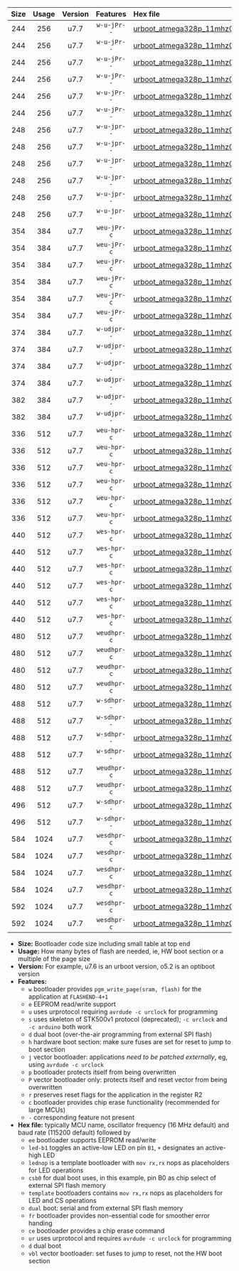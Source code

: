 |Size|Usage|Version|Features|Hex file|
|:-:|:-:|:-:|:-:|:--|
|244|256|u7.7|`w-u-jPr--`|[urboot_atmega328p_11mhz0592_38400bps_led+b1_ur_vbl.hex](https://raw.githubusercontent.com/stefanrueger/urboot.hex/main/mcus/atmega328p/fcpu_11mhz0592/38400_bps/urboot_atmega328p_11mhz0592_38400bps_led+b1_ur_vbl.hex)|
|244|256|u7.7|`w-u-jPr--`|[urboot_atmega328p_11mhz0592_38400bps_led+b5_ur_vbl.hex](https://raw.githubusercontent.com/stefanrueger/urboot.hex/main/mcus/atmega328p/fcpu_11mhz0592/38400_bps/urboot_atmega328p_11mhz0592_38400bps_led+b5_ur_vbl.hex)|
|244|256|u7.7|`w-u-jPr--`|[urboot_atmega328p_11mhz0592_38400bps_led+d5_ur_vbl.hex](https://raw.githubusercontent.com/stefanrueger/urboot.hex/main/mcus/atmega328p/fcpu_11mhz0592/38400_bps/urboot_atmega328p_11mhz0592_38400bps_led+d5_ur_vbl.hex)|
|244|256|u7.7|`w-u-jPr--`|[urboot_atmega328p_11mhz0592_38400bps_led-b1_ur_vbl.hex](https://raw.githubusercontent.com/stefanrueger/urboot.hex/main/mcus/atmega328p/fcpu_11mhz0592/38400_bps/urboot_atmega328p_11mhz0592_38400bps_led-b1_ur_vbl.hex)|
|244|256|u7.7|`w-u-jPr--`|[urboot_atmega328p_11mhz0592_38400bps_led-d5_ur_vbl.hex](https://raw.githubusercontent.com/stefanrueger/urboot.hex/main/mcus/atmega328p/fcpu_11mhz0592/38400_bps/urboot_atmega328p_11mhz0592_38400bps_led-d5_ur_vbl.hex)|
|244|256|u7.7|`w-u-jPr--`|[urboot_atmega328p_11mhz0592_38400bps_lednop_ur_vbl.hex](https://raw.githubusercontent.com/stefanrueger/urboot.hex/main/mcus/atmega328p/fcpu_11mhz0592/38400_bps/urboot_atmega328p_11mhz0592_38400bps_lednop_ur_vbl.hex)|
|248|256|u7.7|`w-u-jpr--`|[urboot_atmega328p_11mhz0592_38400bps_led+b1_fr_ur_vbl.hex](https://raw.githubusercontent.com/stefanrueger/urboot.hex/main/mcus/atmega328p/fcpu_11mhz0592/38400_bps/urboot_atmega328p_11mhz0592_38400bps_led+b1_fr_ur_vbl.hex)|
|248|256|u7.7|`w-u-jpr--`|[urboot_atmega328p_11mhz0592_38400bps_led+b5_fr_ur_vbl.hex](https://raw.githubusercontent.com/stefanrueger/urboot.hex/main/mcus/atmega328p/fcpu_11mhz0592/38400_bps/urboot_atmega328p_11mhz0592_38400bps_led+b5_fr_ur_vbl.hex)|
|248|256|u7.7|`w-u-jpr--`|[urboot_atmega328p_11mhz0592_38400bps_led+d5_fr_ur_vbl.hex](https://raw.githubusercontent.com/stefanrueger/urboot.hex/main/mcus/atmega328p/fcpu_11mhz0592/38400_bps/urboot_atmega328p_11mhz0592_38400bps_led+d5_fr_ur_vbl.hex)|
|248|256|u7.7|`w-u-jpr--`|[urboot_atmega328p_11mhz0592_38400bps_led-b1_fr_ur_vbl.hex](https://raw.githubusercontent.com/stefanrueger/urboot.hex/main/mcus/atmega328p/fcpu_11mhz0592/38400_bps/urboot_atmega328p_11mhz0592_38400bps_led-b1_fr_ur_vbl.hex)|
|248|256|u7.7|`w-u-jpr--`|[urboot_atmega328p_11mhz0592_38400bps_led-d5_fr_ur_vbl.hex](https://raw.githubusercontent.com/stefanrueger/urboot.hex/main/mcus/atmega328p/fcpu_11mhz0592/38400_bps/urboot_atmega328p_11mhz0592_38400bps_led-d5_fr_ur_vbl.hex)|
|248|256|u7.7|`w-u-jpr--`|[urboot_atmega328p_11mhz0592_38400bps_lednop_fr_ur_vbl.hex](https://raw.githubusercontent.com/stefanrueger/urboot.hex/main/mcus/atmega328p/fcpu_11mhz0592/38400_bps/urboot_atmega328p_11mhz0592_38400bps_lednop_fr_ur_vbl.hex)|
|354|384|u7.7|`weu-jPr-c`|[urboot_atmega328p_11mhz0592_38400bps_ee_led+b1_fr_ce_ur_vbl.hex](https://raw.githubusercontent.com/stefanrueger/urboot.hex/main/mcus/atmega328p/fcpu_11mhz0592/38400_bps/urboot_atmega328p_11mhz0592_38400bps_ee_led+b1_fr_ce_ur_vbl.hex)|
|354|384|u7.7|`weu-jPr-c`|[urboot_atmega328p_11mhz0592_38400bps_ee_led+b5_fr_ce_ur_vbl.hex](https://raw.githubusercontent.com/stefanrueger/urboot.hex/main/mcus/atmega328p/fcpu_11mhz0592/38400_bps/urboot_atmega328p_11mhz0592_38400bps_ee_led+b5_fr_ce_ur_vbl.hex)|
|354|384|u7.7|`weu-jPr-c`|[urboot_atmega328p_11mhz0592_38400bps_ee_led+d5_fr_ce_ur_vbl.hex](https://raw.githubusercontent.com/stefanrueger/urboot.hex/main/mcus/atmega328p/fcpu_11mhz0592/38400_bps/urboot_atmega328p_11mhz0592_38400bps_ee_led+d5_fr_ce_ur_vbl.hex)|
|354|384|u7.7|`weu-jPr-c`|[urboot_atmega328p_11mhz0592_38400bps_ee_led-b1_fr_ce_ur_vbl.hex](https://raw.githubusercontent.com/stefanrueger/urboot.hex/main/mcus/atmega328p/fcpu_11mhz0592/38400_bps/urboot_atmega328p_11mhz0592_38400bps_ee_led-b1_fr_ce_ur_vbl.hex)|
|354|384|u7.7|`weu-jPr-c`|[urboot_atmega328p_11mhz0592_38400bps_ee_led-d5_fr_ce_ur_vbl.hex](https://raw.githubusercontent.com/stefanrueger/urboot.hex/main/mcus/atmega328p/fcpu_11mhz0592/38400_bps/urboot_atmega328p_11mhz0592_38400bps_ee_led-d5_fr_ce_ur_vbl.hex)|
|354|384|u7.7|`weu-jPr-c`|[urboot_atmega328p_11mhz0592_38400bps_ee_lednop_fr_ce_ur_vbl.hex](https://raw.githubusercontent.com/stefanrueger/urboot.hex/main/mcus/atmega328p/fcpu_11mhz0592/38400_bps/urboot_atmega328p_11mhz0592_38400bps_ee_lednop_fr_ce_ur_vbl.hex)|
|374|384|u7.7|`w-udjpr--`|[urboot_atmega328p_11mhz0592_38400bps_led+b1_csb0_dual_ur_vbl.hex](https://raw.githubusercontent.com/stefanrueger/urboot.hex/main/mcus/atmega328p/fcpu_11mhz0592/38400_bps/urboot_atmega328p_11mhz0592_38400bps_led+b1_csb0_dual_ur_vbl.hex)|
|374|384|u7.7|`w-udjpr--`|[urboot_atmega328p_11mhz0592_38400bps_led+d5_csb0_dual_ur_vbl.hex](https://raw.githubusercontent.com/stefanrueger/urboot.hex/main/mcus/atmega328p/fcpu_11mhz0592/38400_bps/urboot_atmega328p_11mhz0592_38400bps_led+d5_csb0_dual_ur_vbl.hex)|
|374|384|u7.7|`w-udjpr--`|[urboot_atmega328p_11mhz0592_38400bps_led-b1_csb0_dual_ur_vbl.hex](https://raw.githubusercontent.com/stefanrueger/urboot.hex/main/mcus/atmega328p/fcpu_11mhz0592/38400_bps/urboot_atmega328p_11mhz0592_38400bps_led-b1_csb0_dual_ur_vbl.hex)|
|374|384|u7.7|`w-udjpr--`|[urboot_atmega328p_11mhz0592_38400bps_led-d5_csb0_dual_ur_vbl.hex](https://raw.githubusercontent.com/stefanrueger/urboot.hex/main/mcus/atmega328p/fcpu_11mhz0592/38400_bps/urboot_atmega328p_11mhz0592_38400bps_led-d5_csb0_dual_ur_vbl.hex)|
|382|384|u7.7|`w-udjpr--`|[urboot_atmega328p_11mhz0592_38400bps_led+b1_csd5_dual_ur_vbl.hex](https://raw.githubusercontent.com/stefanrueger/urboot.hex/main/mcus/atmega328p/fcpu_11mhz0592/38400_bps/urboot_atmega328p_11mhz0592_38400bps_led+b1_csd5_dual_ur_vbl.hex)|
|382|384|u7.7|`w-udjpr--`|[urboot_atmega328p_11mhz0592_38400bps_template_dual_ur_vbl.hex](https://raw.githubusercontent.com/stefanrueger/urboot.hex/main/mcus/atmega328p/fcpu_11mhz0592/38400_bps/urboot_atmega328p_11mhz0592_38400bps_template_dual_ur_vbl.hex)|
|336|512|u7.7|`weu-hpr-c`|[urboot_atmega328p_11mhz0592_38400bps_ee_led+b1_fr_ce_ur.hex](https://raw.githubusercontent.com/stefanrueger/urboot.hex/main/mcus/atmega328p/fcpu_11mhz0592/38400_bps/urboot_atmega328p_11mhz0592_38400bps_ee_led+b1_fr_ce_ur.hex)|
|336|512|u7.7|`weu-hpr-c`|[urboot_atmega328p_11mhz0592_38400bps_ee_led+b5_fr_ce_ur.hex](https://raw.githubusercontent.com/stefanrueger/urboot.hex/main/mcus/atmega328p/fcpu_11mhz0592/38400_bps/urboot_atmega328p_11mhz0592_38400bps_ee_led+b5_fr_ce_ur.hex)|
|336|512|u7.7|`weu-hpr-c`|[urboot_atmega328p_11mhz0592_38400bps_ee_led+d5_fr_ce_ur.hex](https://raw.githubusercontent.com/stefanrueger/urboot.hex/main/mcus/atmega328p/fcpu_11mhz0592/38400_bps/urboot_atmega328p_11mhz0592_38400bps_ee_led+d5_fr_ce_ur.hex)|
|336|512|u7.7|`weu-hpr-c`|[urboot_atmega328p_11mhz0592_38400bps_ee_led-b1_fr_ce_ur.hex](https://raw.githubusercontent.com/stefanrueger/urboot.hex/main/mcus/atmega328p/fcpu_11mhz0592/38400_bps/urboot_atmega328p_11mhz0592_38400bps_ee_led-b1_fr_ce_ur.hex)|
|336|512|u7.7|`weu-hpr-c`|[urboot_atmega328p_11mhz0592_38400bps_ee_led-d5_fr_ce_ur.hex](https://raw.githubusercontent.com/stefanrueger/urboot.hex/main/mcus/atmega328p/fcpu_11mhz0592/38400_bps/urboot_atmega328p_11mhz0592_38400bps_ee_led-d5_fr_ce_ur.hex)|
|336|512|u7.7|`weu-hpr-c`|[urboot_atmega328p_11mhz0592_38400bps_ee_lednop_fr_ce_ur.hex](https://raw.githubusercontent.com/stefanrueger/urboot.hex/main/mcus/atmega328p/fcpu_11mhz0592/38400_bps/urboot_atmega328p_11mhz0592_38400bps_ee_lednop_fr_ce_ur.hex)|
|440|512|u7.7|`wes-hpr-c`|[urboot_atmega328p_11mhz0592_38400bps_ee_led+b1_fr_ce.hex](https://raw.githubusercontent.com/stefanrueger/urboot.hex/main/mcus/atmega328p/fcpu_11mhz0592/38400_bps/urboot_atmega328p_11mhz0592_38400bps_ee_led+b1_fr_ce.hex)|
|440|512|u7.7|`wes-hpr-c`|[urboot_atmega328p_11mhz0592_38400bps_ee_led+b5_fr_ce.hex](https://raw.githubusercontent.com/stefanrueger/urboot.hex/main/mcus/atmega328p/fcpu_11mhz0592/38400_bps/urboot_atmega328p_11mhz0592_38400bps_ee_led+b5_fr_ce.hex)|
|440|512|u7.7|`wes-hpr-c`|[urboot_atmega328p_11mhz0592_38400bps_ee_led+d5_fr_ce.hex](https://raw.githubusercontent.com/stefanrueger/urboot.hex/main/mcus/atmega328p/fcpu_11mhz0592/38400_bps/urboot_atmega328p_11mhz0592_38400bps_ee_led+d5_fr_ce.hex)|
|440|512|u7.7|`wes-hpr-c`|[urboot_atmega328p_11mhz0592_38400bps_ee_led-b1_fr_ce.hex](https://raw.githubusercontent.com/stefanrueger/urboot.hex/main/mcus/atmega328p/fcpu_11mhz0592/38400_bps/urboot_atmega328p_11mhz0592_38400bps_ee_led-b1_fr_ce.hex)|
|440|512|u7.7|`wes-hpr-c`|[urboot_atmega328p_11mhz0592_38400bps_ee_led-d5_fr_ce.hex](https://raw.githubusercontent.com/stefanrueger/urboot.hex/main/mcus/atmega328p/fcpu_11mhz0592/38400_bps/urboot_atmega328p_11mhz0592_38400bps_ee_led-d5_fr_ce.hex)|
|440|512|u7.7|`wes-hpr-c`|[urboot_atmega328p_11mhz0592_38400bps_ee_lednop_fr_ce.hex](https://raw.githubusercontent.com/stefanrueger/urboot.hex/main/mcus/atmega328p/fcpu_11mhz0592/38400_bps/urboot_atmega328p_11mhz0592_38400bps_ee_lednop_fr_ce.hex)|
|480|512|u7.7|`weudhpr-c`|[urboot_atmega328p_11mhz0592_38400bps_ee_led+b1_csb0_dual_fr_ce_ur.hex](https://raw.githubusercontent.com/stefanrueger/urboot.hex/main/mcus/atmega328p/fcpu_11mhz0592/38400_bps/urboot_atmega328p_11mhz0592_38400bps_ee_led+b1_csb0_dual_fr_ce_ur.hex)|
|480|512|u7.7|`weudhpr-c`|[urboot_atmega328p_11mhz0592_38400bps_ee_led+d5_csb0_dual_fr_ce_ur.hex](https://raw.githubusercontent.com/stefanrueger/urboot.hex/main/mcus/atmega328p/fcpu_11mhz0592/38400_bps/urboot_atmega328p_11mhz0592_38400bps_ee_led+d5_csb0_dual_fr_ce_ur.hex)|
|480|512|u7.7|`weudhpr-c`|[urboot_atmega328p_11mhz0592_38400bps_ee_led-b1_csb0_dual_fr_ce_ur.hex](https://raw.githubusercontent.com/stefanrueger/urboot.hex/main/mcus/atmega328p/fcpu_11mhz0592/38400_bps/urboot_atmega328p_11mhz0592_38400bps_ee_led-b1_csb0_dual_fr_ce_ur.hex)|
|480|512|u7.7|`weudhpr-c`|[urboot_atmega328p_11mhz0592_38400bps_ee_led-d5_csb0_dual_fr_ce_ur.hex](https://raw.githubusercontent.com/stefanrueger/urboot.hex/main/mcus/atmega328p/fcpu_11mhz0592/38400_bps/urboot_atmega328p_11mhz0592_38400bps_ee_led-d5_csb0_dual_fr_ce_ur.hex)|
|488|512|u7.7|`w-sdhpr--`|[urboot_atmega328p_11mhz0592_38400bps_led+b1_csb0_dual_fr.hex](https://raw.githubusercontent.com/stefanrueger/urboot.hex/main/mcus/atmega328p/fcpu_11mhz0592/38400_bps/urboot_atmega328p_11mhz0592_38400bps_led+b1_csb0_dual_fr.hex)|
|488|512|u7.7|`w-sdhpr--`|[urboot_atmega328p_11mhz0592_38400bps_led+d5_csb0_dual_fr.hex](https://raw.githubusercontent.com/stefanrueger/urboot.hex/main/mcus/atmega328p/fcpu_11mhz0592/38400_bps/urboot_atmega328p_11mhz0592_38400bps_led+d5_csb0_dual_fr.hex)|
|488|512|u7.7|`w-sdhpr--`|[urboot_atmega328p_11mhz0592_38400bps_led-b1_csb0_dual_fr.hex](https://raw.githubusercontent.com/stefanrueger/urboot.hex/main/mcus/atmega328p/fcpu_11mhz0592/38400_bps/urboot_atmega328p_11mhz0592_38400bps_led-b1_csb0_dual_fr.hex)|
|488|512|u7.7|`w-sdhpr--`|[urboot_atmega328p_11mhz0592_38400bps_led-d5_csb0_dual_fr.hex](https://raw.githubusercontent.com/stefanrueger/urboot.hex/main/mcus/atmega328p/fcpu_11mhz0592/38400_bps/urboot_atmega328p_11mhz0592_38400bps_led-d5_csb0_dual_fr.hex)|
|488|512|u7.7|`weudhpr-c`|[urboot_atmega328p_11mhz0592_38400bps_ee_led+b1_csd5_dual_fr_ce_ur.hex](https://raw.githubusercontent.com/stefanrueger/urboot.hex/main/mcus/atmega328p/fcpu_11mhz0592/38400_bps/urboot_atmega328p_11mhz0592_38400bps_ee_led+b1_csd5_dual_fr_ce_ur.hex)|
|488|512|u7.7|`weudhpr-c`|[urboot_atmega328p_11mhz0592_38400bps_ee_template_dual_fr_ce_ur.hex](https://raw.githubusercontent.com/stefanrueger/urboot.hex/main/mcus/atmega328p/fcpu_11mhz0592/38400_bps/urboot_atmega328p_11mhz0592_38400bps_ee_template_dual_fr_ce_ur.hex)|
|496|512|u7.7|`w-sdhpr--`|[urboot_atmega328p_11mhz0592_38400bps_led+b1_csd5_dual_fr.hex](https://raw.githubusercontent.com/stefanrueger/urboot.hex/main/mcus/atmega328p/fcpu_11mhz0592/38400_bps/urboot_atmega328p_11mhz0592_38400bps_led+b1_csd5_dual_fr.hex)|
|496|512|u7.7|`w-sdhpr--`|[urboot_atmega328p_11mhz0592_38400bps_template_dual_fr.hex](https://raw.githubusercontent.com/stefanrueger/urboot.hex/main/mcus/atmega328p/fcpu_11mhz0592/38400_bps/urboot_atmega328p_11mhz0592_38400bps_template_dual_fr.hex)|
|584|1024|u7.7|`wesdhpr-c`|[urboot_atmega328p_11mhz0592_38400bps_ee_led+b1_csb0_dual_fr_ce.hex](https://raw.githubusercontent.com/stefanrueger/urboot.hex/main/mcus/atmega328p/fcpu_11mhz0592/38400_bps/urboot_atmega328p_11mhz0592_38400bps_ee_led+b1_csb0_dual_fr_ce.hex)|
|584|1024|u7.7|`wesdhpr-c`|[urboot_atmega328p_11mhz0592_38400bps_ee_led+d5_csb0_dual_fr_ce.hex](https://raw.githubusercontent.com/stefanrueger/urboot.hex/main/mcus/atmega328p/fcpu_11mhz0592/38400_bps/urboot_atmega328p_11mhz0592_38400bps_ee_led+d5_csb0_dual_fr_ce.hex)|
|584|1024|u7.7|`wesdhpr-c`|[urboot_atmega328p_11mhz0592_38400bps_ee_led-b1_csb0_dual_fr_ce.hex](https://raw.githubusercontent.com/stefanrueger/urboot.hex/main/mcus/atmega328p/fcpu_11mhz0592/38400_bps/urboot_atmega328p_11mhz0592_38400bps_ee_led-b1_csb0_dual_fr_ce.hex)|
|584|1024|u7.7|`wesdhpr-c`|[urboot_atmega328p_11mhz0592_38400bps_ee_led-d5_csb0_dual_fr_ce.hex](https://raw.githubusercontent.com/stefanrueger/urboot.hex/main/mcus/atmega328p/fcpu_11mhz0592/38400_bps/urboot_atmega328p_11mhz0592_38400bps_ee_led-d5_csb0_dual_fr_ce.hex)|
|592|1024|u7.7|`wesdhpr-c`|[urboot_atmega328p_11mhz0592_38400bps_ee_led+b1_csd5_dual_fr_ce.hex](https://raw.githubusercontent.com/stefanrueger/urboot.hex/main/mcus/atmega328p/fcpu_11mhz0592/38400_bps/urboot_atmega328p_11mhz0592_38400bps_ee_led+b1_csd5_dual_fr_ce.hex)|
|592|1024|u7.7|`wesdhpr-c`|[urboot_atmega328p_11mhz0592_38400bps_ee_template_dual_fr_ce.hex](https://raw.githubusercontent.com/stefanrueger/urboot.hex/main/mcus/atmega328p/fcpu_11mhz0592/38400_bps/urboot_atmega328p_11mhz0592_38400bps_ee_template_dual_fr_ce.hex)|

- **Size:** Bootloader code size including small table at top end
- **Usage:** How many bytes of flash are needed, ie, HW boot section or a multiple of the page size
- **Version:** For example, u7.6 is an urboot version, o5.2 is an optiboot version
- **Features:**
  + `w` bootloader provides `pgm_write_page(sram, flash)` for the application at `FLASHEND-4+1`
  + `e` EEPROM read/write support
  + `u` uses urprotocol requiring `avrdude -c urclock` for programming
  + `s` uses skeleton of STK500v1 protocol (deprecated); `-c urclock` and `-c arduino` both work
  + `d` dual boot (over-the-air programming from external SPI flash)
  + `h` hardware boot section: make sure fuses are set for reset to jump to boot section
  + `j` vector bootloader: applications *need to be patched externally*, eg, using `avrdude -c urclock`
  + `p` bootloader protects itself from being overwritten
  + `P` vector bootloader only: protects itself and reset vector from being overwritten
  + `r` preserves reset flags for the application in the register R2
  + `c` bootloader provides chip erase functionality (recommended for large MCUs)
  + `-` corresponding feature not present
- **Hex file:** typically MCU name, oscillator frequency (16 MHz default) and baud rate (115200 default) followed by
  + `ee` bootloader supports EEPROM read/write
  + `led-b1` toggles an active-low LED on pin `B1`, `+` designates an active-high LED
  + `lednop` is a template bootloader with `mov rx,rx` nops as placeholders for LED operations
  + `csb0` for dual boot uses, in this example, pin B0 as chip select of external SPI flash memory
  + `template` bootloaders contains `mov rx,rx` nops as placeholders for LED and CS operations
  + `dual` boot: serial and from external SPI flash memory
  + `fr` bootloader provides non-essential code for smoother error handing
  + `ce` bootloader provides a chip erase command
  + `ur` uses urprotocol and requires `avrdude -c urclock` for programming
  + `d` dual boot
  + `vbl` vector bootloader: set fuses to jump to reset, not the HW boot section
